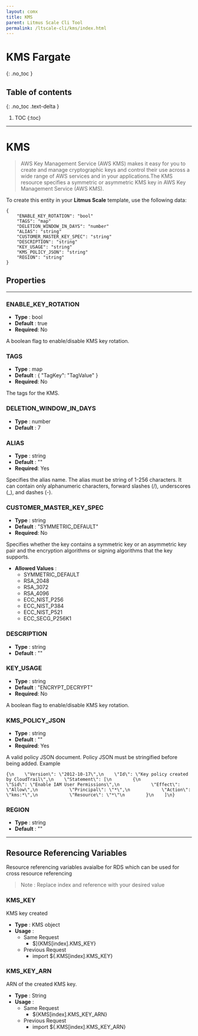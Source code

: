 ```yaml
---
layout: comx
title: KMS
parent: Litmus Scale Cli Tool
permalink: /ltscale-cli/kms/index.html
---
```

# KMS Fargate
{: .no_toc }

## Table of contents
{: .no_toc .text-delta }

1. TOC
{:toc}

---


# KMS
> AWS Key Management Service (AWS KMS) makes it easy for you to create and manage cryptographic keys and control their use across a wide range of AWS services and in your applications.The KMS resource specifies a symmetric or asymmetric KMS key in AWS Key Management Service (AWS KMS).

To create this entity in your **Litmus Scale** template, use the following data:
<!-- BEGIN_TF_DOCS -->
```
{
    "ENABLE_KEY_ROTATION": "bool"
    "TAGS": "map"
    "DELETION_WINDOW_IN_DAYS": "number"
    "ALIAS": "string"
    "CUSTOMER_MASTER_KEY_SPEC": "string"
    "DESCRIPTION": "string"
    "KEY_USAGE": "string"
    "KMS_POLICY_JSON": "string"
    "REGION": "string"
} 
```
## Properties
---
### ENABLE\_KEY\_ROTATION
- **Type** : bool
- **Default** : true
- **Required**: No 

A boolean flag to enable/disable KMS key rotation.

### TAGS
- **Type** : map
- **Default** : {
  "TagKey": "TagValue"
}
- **Required**: No 

The tags for the KMS.

### DELETION\_WINDOW\_IN\_DAYS
- **Type** : number
- **Default** : 7

### ALIAS
- **Type** : string
- **Default** : ""
- **Required**: Yes 

Specifies the alias name. The alias must be string of 1-256 characters. It can contain only alphanumeric characters, forward slashes (/), underscores (_), and dashes (-).

### CUSTOMER\_MASTER\_KEY\_SPEC
- **Type** : string
- **Default** : "SYMMETRIC_DEFAULT"
- **Required**: No 

Specifies whether the key contains a symmetric key or an asymmetric key pair and the encryption algorithms or signing algorithms that the key supports.
- **Allowed Values** : 
    - SYMMETRIC_DEFAULT
    - RSA_2048
    - RSA_3072 
    - RSA_4096 
    - ECC_NIST_P256
    - ECC_NIST_P384
    - ECC_NIST_P521
    - ECC_SECG_P256K1

### DESCRIPTION
- **Type** : string
- **Default** : ""

### KEY\_USAGE
- **Type** : string
- **Default** : "ENCRYPT_DECRYPT"
- **Required**: No 

A boolean flag to enable/disable KMS key rotation.

### KMS\_POLICY\_JSON
- **Type** : string
- **Default** : ""
- **Required**: Yes 

A valid policy JSON document. Policy JSON must be stringified before being added.
Example
```
{\n    \"Version\": \"2012-10-17\",\n    \"Id\": \"Key policy created by CloudTrail\",\n    \"Statement\": [\n        {\n            \"Sid\": \"Enable IAM User Permissions\",\n            \"Effect\": \"Allow\",\n            \"Principal\": \"*\",\n            \"Action\": \"kms:*\",\n            \"Resource\": \"*\"\n        }\n    ]\n}
```

### REGION
- **Type** : string
- **Default** : ""

---

## Resource Referencing Variables
Resource referencing variables avaialbe for RDS which can be used for cross resource referencing
> Note : Replace index and reference with your desired value

### KMS\_KEY
KMS key created 
- **Type** : KMS object
- **Usage** :
    - Same Request
        - \$]{KMS[index].KMS_KEY}
    - Previous Request
        - import \$\{<reference name >.KMS[index].KMS_KEY}

### KMS\_KEY\_ARN
ARN of the created KMS key.
- **Type** : String
- **Usage** :
    - Same Request
        - \$\{KMS[index].KMS_KEY_ARN}
    - Previous Request
        - import \$\{<reference name >.KMS[index].KMS_KEY_ARN}

<!-- END_TF_DOCS -->
